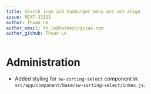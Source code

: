 ```yaml
---
title: Search icon and hamburger menu are not align
issue: NEXT-33111
author: Thuan Le
author_email: th.le@haokeyingxiao.com
author_github: Thuan Le
---
```

# Administration
* Added styling for `sw-sorting-select` component in `src/app/component/base/sw-sorting-select/index.js`.

